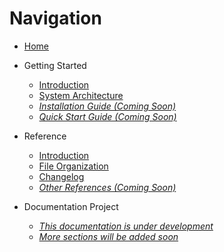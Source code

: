 # Navigation

- [Home](/)

- Getting Started
  - [Introduction](/getting-started/index.md)
  - [System Architecture](/getting-started/architecture.md)
  - *[Installation Guide (Coming Soon)](#)*
  - *[Quick Start Guide (Coming Soon)](#)*

- Reference
  - [Introduction](/reference/index.md)
  - [File Organization](/reference/file-organization.md)
  - [Changelog](/reference/changelog.md)
  - *[Other References (Coming Soon)](#)*

- Documentation Project
  - *[This documentation is under development](#)*
  - *[More sections will be added soon](#)* 